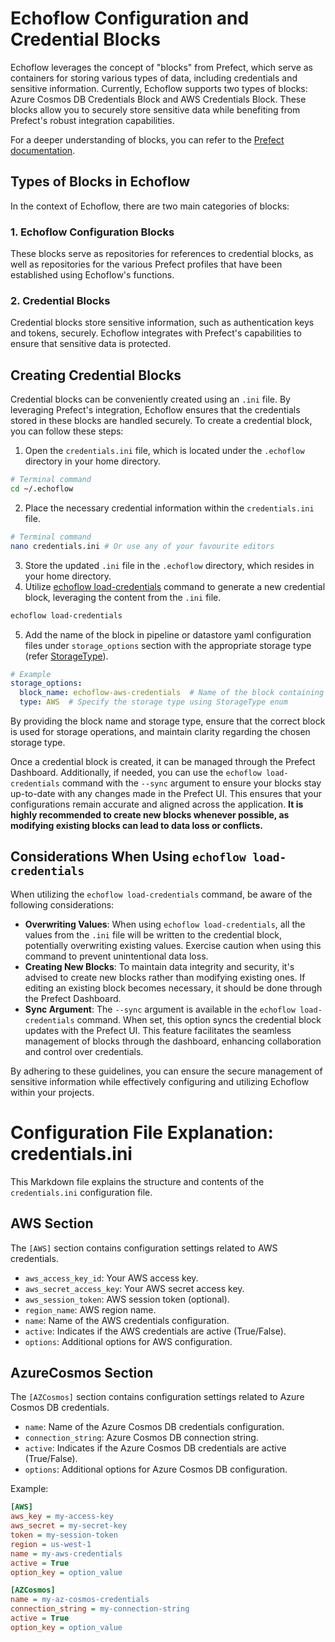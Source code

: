 # Echoflow Configuration and Credential Blocks

Echoflow leverages the concept of "blocks" from Prefect, which serve as containers for storing various types of data, including credentials and sensitive information. Currently, Echoflow supports two types of blocks: Azure Cosmos DB Credentials Block and AWS Credentials Block. These blocks allow you to securely store sensitive data while benefiting from Prefect's robust integration capabilities.

For a deeper understanding of blocks, you can refer to the [Prefect documentation](https://docs.prefect.io/2.11.5/concepts/blocks/).

## Types of Blocks in Echoflow

In the context of Echoflow, there are two main categories of blocks:

### 1. Echoflow Configuration Blocks

These blocks serve as repositories for references to credential blocks, as well as repositories for the various Prefect profiles that have been established using Echoflow's functions.

### 2. Credential Blocks

Credential blocks store sensitive information, such as authentication keys and tokens, securely. Echoflow integrates with Prefect's capabilities to ensure that sensitive data is protected.

## Creating Credential Blocks

Credential blocks can be conveniently created using an `.ini` file. By leveraging Prefect's integration, Echoflow ensures that the credentials stored in these blocks are handled securely. To create a credential block, you can follow these steps:

1. Open the `credentials.ini` file, which is located under the `.echoflow` directory in your home directory.
```bash
# Terminal command
cd ~/.echoflow
```
2. Place the necessary credential information within the `credentials.ini` file.
```bash
# Terminal command
nano credentials.ini # Or use any of your favourite editors
```
3. Store the updated `.ini` file in the `.echoflow` directory, which resides in your home directory.
4. Utilize [echoflow load-credentials](../../echoflow/stages/subflows/echoflow.py#load_credential_configuration) command to generate a new credential block, leveraging the content from the `.ini` file. 
```bash 
echoflow load-credentials
```
5. Add the name of the block in pipeline or datastore yaml configuration files under `storage_options` section with the appropriate storage type (refer [StorageType](../../echoflow/config/models/datastore.py#StorageType)).

```yaml
# Example
storage_options:
  block_name: echoflow-aws-credentials  # Name of the block containing credentials
  type: AWS  # Specify the storage type using StorageType enum
```

By providing the block name and storage type, ensure that the correct block is used for storage operations, and maintain clarity regarding the chosen storage type.

Once a credential block is created, it can be managed through the Prefect Dashboard. Additionally, if needed, you can use the `echoflow load-credentials` command with the `--sync` argument to ensure your blocks stay up-to-date with any changes made in the Prefect UI. This ensures that your configurations remain accurate and aligned across the application. **It is highly recommended to create new blocks whenever possible, as modifying existing blocks can lead to data loss or conflicts.** 

## Considerations When Using `echoflow load-credentials`

When utilizing the `echoflow load-credentials` command, be aware of the following considerations:

- **Overwriting Values**: When using `echoflow load-credentials`, all the values from the `.ini` file will be written to the credential block, potentially overwriting existing values. Exercise caution when using this command to prevent unintentional data loss.
- **Creating New Blocks**: To maintain data integrity and security, it's advised to create new blocks rather than modifying existing ones. If editing an existing block becomes necessary, it should be done through the Prefect Dashboard.
- **Sync Argument**: The `--sync` argument is available in the `echoflow load-credentials` command. When set, this option syncs the credential block updates with the Prefect UI. This feature facilitates the seamless management of blocks through the dashboard, enhancing collaboration and control over credentials.

By adhering to these guidelines, you can ensure the secure management of sensitive information while effectively configuring and utilizing Echoflow within your projects.


# Configuration File Explanation: credentials.ini

This Markdown file explains the structure and contents of the `credentials.ini` configuration file.

## AWS Section

The `[AWS]` section contains configuration settings related to AWS credentials.

- `aws_access_key_id`: Your AWS access key.
- `aws_secret_access_key`: Your AWS secret access key.
- `aws_session_token`: AWS session token (optional).
- `region_name`: AWS region name.
- `name`: Name of the AWS credentials configuration.
- `active`: Indicates if the AWS credentials are active (True/False).
- `options`: Additional options for AWS configuration.

## AzureCosmos Section

The `[AZCosmos]` section contains configuration settings related to Azure Cosmos DB credentials.

- `name`: Name of the Azure Cosmos DB credentials configuration.
- `connection_string`: Azure Cosmos DB connection string.
- `active`: Indicates if the Azure Cosmos DB credentials are active (True/False).
- `options`: Additional options for Azure Cosmos DB configuration.

Example:

```ini
[AWS]
aws_key = my-access-key
aws_secret = my-secret-key
token = my-session-token
region = us-west-1
name = my-aws-credentials
active = True
option_key = option_value

[AZCosmos]
name = my-az-cosmos-credentials
connection_string = my-connection-string
active = True
option_key = option_value
```

